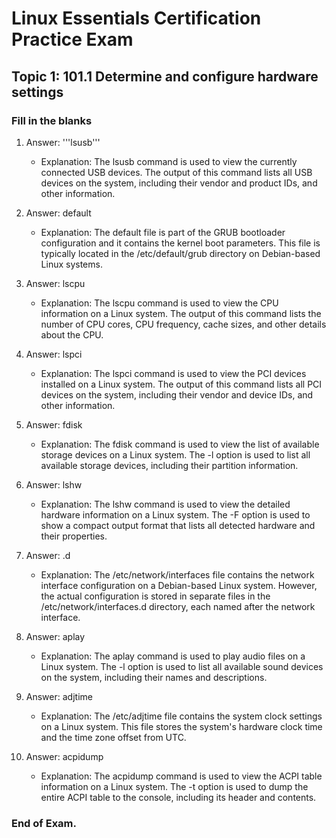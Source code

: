 <link rel="stylesheet" type="text/css" href="../../style.css">

# Linux Essentials Certification Practice Exam
## Topic 1: 101.1 Determine and configure hardware settings
### Fill in the blanks

1. Answer: '''lsusb'''

    - Explanation: The lsusb command is used to view the currently connected USB devices. The output of this command lists all USB devices on the system, including their vendor and product IDs, and other information.

2. Answer: default

    - Explanation: The default file is part of the GRUB bootloader configuration and it contains the kernel boot parameters. This file is typically located in the /etc/default/grub directory on Debian-based Linux systems.

3. Answer: lscpu

    - Explanation: The lscpu command is used to view the CPU information on a Linux system. The output of this command lists the number of CPU cores, CPU frequency, cache sizes, and other details about the CPU.

4. Answer: lspci

    - Explanation: The lspci command is used to view the PCI devices installed on a Linux system. The output of this command lists all PCI devices on the system, including their vendor and device IDs, and other information.

5. Answer: fdisk

    - Explanation: The fdisk command is used to view the list of available storage devices on a Linux system. The -l option is used to list all available storage devices, including their partition information.

6. Answer: lshw

    - Explanation: The lshw command is used to view the detailed hardware information on a Linux system. The -F option is used to show a compact output format that lists all detected hardware and their properties.

7. Answer: .d

    - Explanation: The /etc/network/interfaces file contains the network interface configuration on a Debian-based Linux system. However, the actual configuration is stored in separate files in the /etc/network/interfaces.d directory, each named after the network interface.

8. Answer: aplay

    - Explanation: The aplay command is used to play audio files on a Linux system. The -l option is used to list all available sound devices on the system, including their names and descriptions.

9. Answer: adjtime

    - Explanation: The /etc/adjtime file contains the system clock settings on a Linux system. This file stores the system's hardware clock time and the time zone offset from UTC.

10. Answer: acpidump

    - Explanation: The acpidump command is used to view the ACPI table information on a Linux system. The -t option is used to dump the entire ACPI table to the console, including its header and contents.

### End of Exam.

